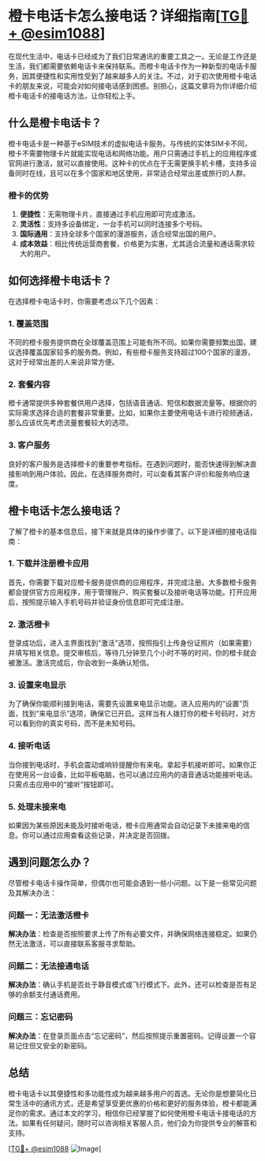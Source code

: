 # 橙卡电话卡怎么接电话？详细指南[[TG💪+ @esim1088](https://t.me/s/esim1088)]

在现代生活中，电话卡已经成为了我们日常通讯的重要工具之一。无论是工作还是生活，我们都需要依赖电话卡来保持联系。而橙卡电话卡作为一种新型的电话卡服务，因其便捷性和实用性受到了越来越多人的关注。不过，对于初次使用橙卡电话卡的朋友来说，可能会对如何接电话感到困惑。别担心，这篇文章将为你详细介绍橙卡电话卡的接电话方法，让你轻松上手。

## 什么是橙卡电话卡？

橙卡电话卡是一种基于eSIM技术的虚拟电话卡服务。与传统的实体SIM卡不同，橙卡不需要物理卡片就能实现电话和网络功能。用户只需通过手机上的应用程序或官网进行激活，就可以直接使用。这种卡的优点在于无需更换手机卡槽，支持多设备同时在线，且可以在多个国家和地区使用，非常适合经常出差或旅行的人群。

### 橙卡的优势

1. **便捷性**：无需物理卡片，直接通过手机应用即可完成激活。
2. **灵活性**：支持多设备绑定，一台手机可以同时连接多个号码。
3. **国际通用**：支持全球多个国家的漫游服务，适合经常出国的用户。
4. **成本效益**：相比传统运营商套餐，价格更为实惠，尤其适合流量和通话需求较大的用户。

## 如何选择橙卡电话卡？

在选择橙卡电话卡时，你需要考虑以下几个因素：

### 1. 覆盖范围
不同的橙卡服务提供商在全球覆盖范围上可能有所不同。如果你需要频繁出国，建议选择覆盖国家较多的服务商。例如，有些橙卡服务支持超过100个国家的漫游，这对于经常出差的人来说非常方便。

### 2. 套餐内容
橙卡通常提供多种套餐供用户选择，包括语音通话、短信和数据流量等。根据你的实际需求选择合适的套餐非常重要。比如，如果你主要使用电话卡进行视频通话，那么应该优先考虑流量套餐较大的选项。

### 3. 客户服务
良好的客户服务是选择橙卡的重要参考指标。在遇到问题时，能否快速得到解决直接影响到用户体验。因此，在选择服务商时，可以查看其客户评价和服务响应速度。

## 橙卡电话卡怎么接电话？

了解了橙卡的基本信息后，接下来就是具体的操作步骤了。以下是详细的接电话指南：

### 1. 下载并注册橙卡应用

首先，你需要下载对应橙卡服务提供商的应用程序，并完成注册。大多数橙卡服务都会提供官方应用程序，用于管理账户、购买套餐以及接听电话等功能。打开应用后，按照提示输入手机号码并验证身份信息即可完成注册。

### 2. 激活橙卡

登录成功后，进入主界面找到“激活”选项，按照指引上传身份证照片（如果需要）并填写相关信息。提交审核后，等待几分钟至几个小时不等的时间，你的橙卡就会被激活。激活完成后，你会收到一条确认短信。

### 3. 设置来电显示

为了确保你能顺利接到电话，需要先设置来电显示功能。进入应用内的“设置”页面，找到“来电显示”选项，确保它已开启。这样当有人拨打你的橙卡号码时，对方可以看到你的真实号码，而不是未知号码。

### 4. 接听电话

当你接到电话时，手机会震动或响铃提醒你有来电。拿起手机接听即可。如果你正在使用另一台设备，比如平板电脑，也可以通过应用内的语音通话功能接听电话。只需点击应用中的“接听”按钮即可。

### 5. 处理未接来电

如果因为某些原因未能及时接听电话，橙卡应用通常会自动记录下未接来电的信息。你可以通过应用查看这些记录，并决定是否回拨。

## 遇到问题怎么办？

尽管橙卡电话卡操作简单，但偶尔也可能会遇到一些小问题。以下是一些常见问题及其解决办法：

### 问题一：无法激活橙卡

**解决办法**：检查是否按照要求上传了所有必要文件，并确保网络连接稳定。如果仍然无法激活，可以直接联系客服寻求帮助。

### 问题二：无法接通电话

**解决办法**：确认手机是否处于静音模式或飞行模式下。此外，还可以检查是否有足够的余额支付通话费用。

### 问题三：忘记密码

**解决办法**：在登录页面点击“忘记密码”，然后按照提示重置密码。记得设置一个容易记住但又安全的新密码。

## 总结

橙卡电话卡以其便捷性和多功能性成为越来越多用户的首选。无论你是想要简化日常生活中的通讯方式，还是希望享受更优惠的价格和更好的服务体验，橙卡都能满足你的需求。通过本文的学习，相信你已经掌握了如何使用橙卡电话卡接电话的方法。如果有任何疑问，随时可以咨询相关客服人员，他们会为你提供专业的解答和支持。

[[TG💪+ @esim1088](https://t.me/s/esim1088) ![Image](https://i.postimg.cc/4NQfJmqS/Snipaste-2025-05-13-00-14-12.png)]